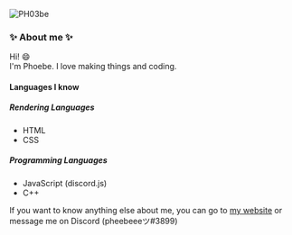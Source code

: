 
![PH03be](https://ph03be.glitch.me/favicon.png)

### :sparkles: About me :sparkles:
Hi! :smile:  
I'm Phoebe. I love making things and coding. 

#### Languages I know
##### Rendering Languages
- HTML
- CSS
##### Programming Languages
- JavaScript (discord.js)
- C++

If you want to know anything else about me, you can go to [my website](https://phoebe-leong.github.io) or message me on Discord (pheebeeeツ#3899)
